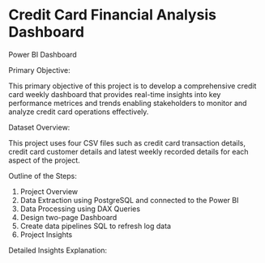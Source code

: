 # Credit Card Financial Analysis Dashboard
Power BI Dashboard

Primary Objective:

This primary objective of this project is to develop a comprehensive credit card weekly dashboard that provides real-time insights into key performance metrices and trends enabling stakeholders to monitor and analyze credit card operations effectively.

Dataset Overview:

This project uses four CSV files such as credit card transaction details, credit card customer details and latest weekly recorded details for each aspect of the project.

Outline of the Steps:
 1. Project Overview
 2. Data Extraction using PostgreSQL and connected to the Power BI
 3. Data Processing using DAX Queries
 4. Design two-page Dashboard 
 5. Create data pipelines SQL to refresh log data
 6. Project Insights
     
Detailed Insights Explanation:
